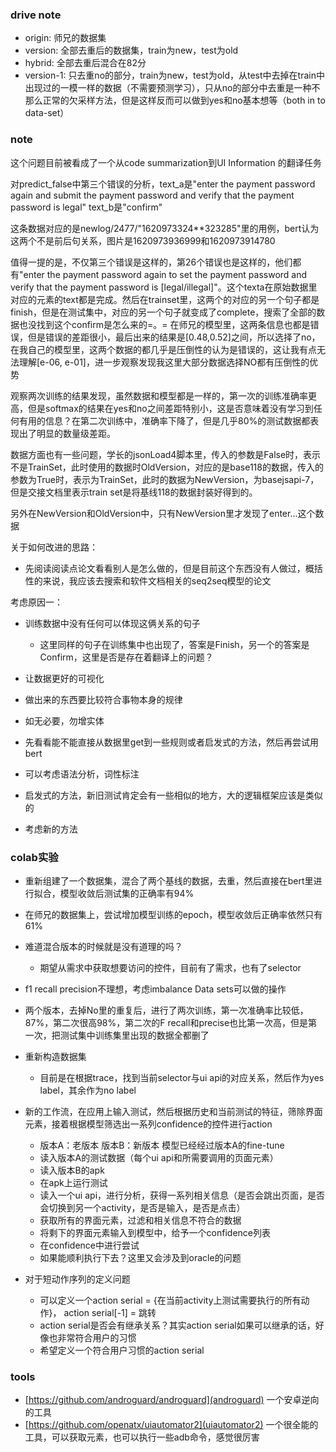 ### drive note

- origin: 师兄的数据集
- version: 全部去重后的数据集，train为new，test为old
- hybrid: 全部去重后混合在82分
- version-1: 只去重no的部分，train为new，test为old，从test中去掉在train中出现过的一模一样的数据（不需要预测学习），只从no的部分中去重是一种不那么正常的欠采样方法，但是这样反而可以做到yes和no基本想等（both in to data-set）


### note

这个问题目前被看成了一个从code summarization到UI  Information 的翻译任务

对predict_false中第三个错误的分析，text_a是"enter the payment password again and submit the payment password and verify that the payment password is legal"
text_b是"confirm"

这条数据对应的是newlog/2477/"1620973324**323285"里的用例，bert认为这两个不是前后句关系，图片是1620973936999和1620973914780

值得一提的是，不仅第三个错误是这样的，第26个错误也是这样的，他们都有"enter the payment password again to set the payment password and verify that the payment password is [legal/illegal]"。这个texta在原始数据里对应的元素的text都是完成。然后在trainset里，这两个的对应的另一个句子都是finish，但是在测试集中，对应的另一个句子就变成了complete，搜索了全部的数据也没找到这个confirm是怎么来的=。=
在师兄的模型里，这两条信息也都是错误，但是错误的差距很小，最后出来的结果是[0.48,0.52]之间，所以选择了no，在我自己的模型里，这两个数据的都几乎是压倒性的认为是错误的，这让我有点无法理解[e-06, e-01]，进一步观察发现我这里大部分数据选择NO都有压倒性的优势

观察两次训练的结果发现，虽然数据和模型都是一样的，第一次的训练准确率更高，但是softmax的结果在yes和no之间差距特别小，这是否意味着没有学习到任何有用的信息？在第二次训练中，准确率下降了，但是几乎80%的测试数据都表现出了明显的数量级差距。

数据方面也有一些问题，学长的jsonLoad4脚本里，传入的参数是False时，表示不是TrainSet，此时使用的数据时OldVersion，对应的是base118的数据，传入的参数为True时，表示为TrainSet，此时的数据为NewVersion，为basejsapi-7，但是交接文档里表示train set是将基线118的数据封装好得到的。

另外在NewVersion和OldVersion中，只有NewVersion里才发现了enter...这个数据

关于如何改进的思路：
- 先阅读阅读点论文看看别人是怎么做的，但是目前这个东西没有人做过，概括性的来说，我应该去搜索和软件文档相关的seq2seq模型的论文

考虑原因一：
- 训练数据中没有任何可以体现这俩关系的句子
    - 这里同样的句子在训练集中也出现了，答案是Finish，另一个的答案是Confirm，这里是否是存在着翻译上的问题？

- 让数据更好的可视化
- 做出来的东西要比较符合事物本身的规律
- 如无必要，勿增实体
- 先看看能不能直接从数据里get到一些规则或者启发式的方法，然后再尝试用bert
- 可以考虑语法分析，词性标注
- 启发式的方法，新旧测试肯定会有一些相似的地方，大的逻辑框架应该是类似的
- 考虑新的方法
### colab实验
- 重新组建了一个数据集，混合了两个基线的数据，去重，然后直接在bert里进行拟合，模型收敛后测试集的正确率有94%
- 在师兄的数据集上，尝试增加模型训练的epoch，模型收敛后正确率依然只有61%
- 难道混合版本的时候就是没有道理的吗？
    - 期望从需求中获取想要访问的控件，目前有了需求，也有了selector

- f1 recall precision不理想，考虑imbalance Data sets可以做的操作
- 两个版本，去掉No里的重复后，进行了两次训练，第一次准确率比较低，87%，第二次很高98%，第二次的F recall和precise也比第一次高，但是第一次，把测试集中训练集里出现的数据全都删了
- 重新构造数据集
    - 目前是在根据trace，找到当前selector与ui api的对应关系，然后作为yes label，其余作为no label
- 新的工作流，在应用上输入测试，然后根据历史和当前测试的特征，筛除界面元素，接着根据模型筛选出一系列confidence的控件进行action
    - 版本A：老版本 版本B：新版本 模型已经经过版本A的fine-tune
    - 读入版本A的测试数据（每个ui api和所需要调用的页面元素）
    - 读入版本B的apk
    - 在apk上运行测试
    - 读入一个ui api，进行分析，获得一系列相关信息（是否会跳出页面，是否会切换到另一个activity，是否是输入，是否是点击）
    - 获取所有的界面元素，过滤和相关信息不符合的数据
    - 将剩下的界面元素输入到模型中，给予一个confidence列表
    - 在confidence中进行尝试
    - 如果能顺利执行下去？这里又会涉及到oracle的问题
- 对于短动作序列的定义问题
    - 可以定义一个action serial = {在当前activity上测试需要执行的所有动作}， action serial[-1] = 跳转
    - action serial是否会有继承关系？其实action serial如果可以继承的话，好像也非常符合用户的习惯
    - 希望定义一个符合用户习惯的action serial
### tools
- [https://github.com/androguard/androguard](androguard) 一个安卓逆向的工具
- [https://github.com/openatx/uiautomator2](uiautomator2) 一个很全能的工具，可以获取元素，也可以执行一些adb命令，感觉很厉害